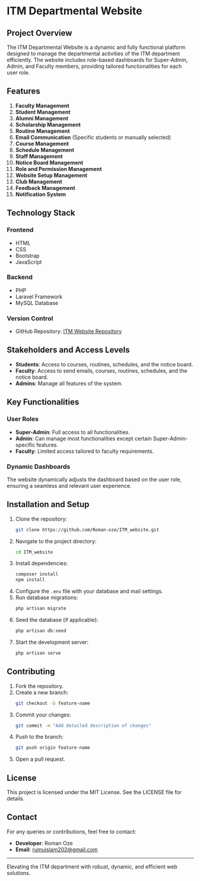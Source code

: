 
# ITM Departmental Website

## Project Overview
The ITM Departmental Website is a dynamic and fully functional platform designed to manage the departmental activities of the ITM department efficiently. The website includes role-based dashboards for Super-Admin, Admin, and Faculty members, providing tailored functionalities for each user role.

## Features
1. **Faculty Management**
2. **Student Management**
3. **Alumni Management**
4. **Scholarship Management**
5. **Routine Management**
6. **Email Communication** (Specific students or manually selected)
7. **Course Management**
8. **Schedule Management**
9. **Staff Management**
10. **Notice Board Management**
11. **Role and Permission Management**
12. **Website Setup Management**
13. **Club Management**
14. **Feedback Management**
15. **Notification System**

## Technology Stack
### Frontend
- HTML
- CSS
- Bootstrap
- JavaScript

### Backend
- PHP
- Laravel Framework
- MySQL Database

### Version Control
- GitHub Repository: [ITM Website Repository](https://github.com/Roman-oze/ITM_website)

## Stakeholders and Access Levels
- **Students**: Access to courses, routines, schedules, and the notice board.
- **Faculty**: Access to send emails, courses, routines, schedules, and the notice board.
- **Admins**: Manage all features of the system.

## Key Functionalities
### User Roles
- **Super-Admin**: Full access to all functionalities.
- **Admin**: Can manage most functionalities except certain Super-Admin-specific features.
- **Faculty**: Limited access tailored to faculty requirements.

### Dynamic Dashboards
The website dynamically adjusts the dashboard based on the user role, ensuring a seamless and relevant user experience.

## Installation and Setup
1. Clone the repository:
   ```bash
   git clone https://github.com/Roman-oze/ITM_website.git
   ```
2. Navigate to the project directory:
   ```bash
   cd ITM_website
   ```
3. Install dependencies:
   ```bash
   composer install
   npm install
   ```
4. Configure the `.env` file with your database and mail settings.
5. Run database migrations:
   ```bash
   php artisan migrate
   ```
6. Seed the database (if applicable):
   ```bash
   php artisan db:seed
   ```
7. Start the development server:
   ```bash
   php artisan serve
   ```

## Contributing
1. Fork the repository.
2. Create a new branch:
   ```bash
   git checkout -b feature-name
   ```
3. Commit your changes:
   ```bash
   git commit -m "Add detailed description of changes"
   ```
4. Push to the branch:
   ```bash
   git push origin feature-name
   ```
5. Open a pull request.

## License
This project is licensed under the MIT License. See the LICENSE file for details.

## Contact
For any queries or contributions, feel free to contact:
- **Developer**: Roman Oze
- **Email**: rumuislam202@gmail.com

---
Elevating the ITM department with robust, dynamic, and efficient web solutions.
